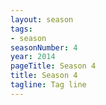```yaml
---
layout: season
tags:
- season
seasonNumber: 4
year: 2014
pageTitle: Season 4
title: Season 4
tagline: Tag line
---
```

<div class="columns">
<div class="column is-half">

</div>
</div>

<!-- <h2>End of the Year Awards Ballots</h2>
<table class="table is-striped">
    <thead>
        <tr>
            <th>Category</th>
            <th>Winner</th>
            <th>Archivist's Choice</th>
        </tr>
    </thead>
    <tbody>
        <tr>
            <th>Episode</th>
            <td>{% episodeLink 124 %}</td>
            <td>{% episodeLink 124 %}</td>
        </tr>
        <tr>
            <th>Episode Title</th>
            <td>N/A</td>
            <td>{% episodeLink 116 %}</td>
        </tr>
        <tr>
            <th>Countdown</th>
            <td>{% episodeLink 170 %}</td>
            <td>{% episodeLink 196 %}</td>
        </tr>
        <tr>
            <th>Movie Review</th>
            <td>{% episodeLink 163 %}</td>
            <td>{% episodeLink 207 %}</td>
        </tr>
        <tr>
            <th>Book Review</th>
            <td>N/A</td>
            <td>{% episodeLink 124 %}</td>
        </tr>
        <tr>
            <th>TV Show Review</th>
            <td>N/A</td>
            <td>{% episodeLink 192 %}</td>
        </tr>
        <tr>
            <th>Time Loop</th>
            <td>{% episodeLink 178 %}</td>
            <td>{% episodeLink 193 %}</td>
        </tr>
        <tr>
            <th>Guest</th>
            <td>Brad Jorde and Eric Klein</td>
            <td>Brad Jorde and Eric Klein</td>
        </tr>
        <tr>
            <th>Funniest Episode or Moment</th>
            <td>{% episodeLink 204 %}</td>
            <td>{% episodeLink 155 %}</td>
        <!--</tr>
        <tr>
            <th>Awkward Moment</th>
            <td><a href="/episodes/0083-batman-live-instant-reaction/">№ 83 Batman Live – Instant Reaction</a></td>
            <td><q class="koby inline">Yay! Carrie Fisher, 60-year-old in a bikini.</q> (<a href="/episodes/0091-calling-all-podcasters-and-other-announcements/">№ 91</a>)</td>
        </tr>--
        <tr>
            <th>Surprising Sci-Fi News</th>
            <td>Ben Affleck is Batman</td>
            <td>WB is developing {% workTitle "Afterlife with Archie" %}, a zombie movie starring the Archie comics characters.</td>
        </tr>
        <tr>
            <th>Exciting Sci-Fi News</th>
            <td>N/A</td>
            <td>Netflix and Marvel are developing a Daredevil TV show</td>
        </tr>
        <tr>
            <th>Disappointing Sci-Fi News</th>
            <td>N/A</td>
            <td>Christopher Eccleston will not appear in the {% workTitle "Doctor Who" %} 50th anniversary episode</td>
        </tr>
        <tr>
            <th>Lack of Follow-Through</th>
            <td>Matt finishing {% workTitle "Flight of the Angels" %}, Alan Moore episode</td>
            <td><!--todo: check season 3 future episodes list--</td>
        </tr>
        <tr>
            <th>Uncovered Topic</th>
            <td>Top 5 Non-Stereotypical Female Sci-Fi Characters</td>
            <td>Video Games</td>
        </tr>
        <tr>
            <th>Video</th>
            <td>{% workTitle "<a href="https://www.youtube.com/watch?v=DfvQCNgPiSY">Dark Knight Returns</a>" %} review</td>
            <td></td>
        </tr>
        <tr>
            <th>Sci-Fi Movie</th>
            <td>{% workTitle "Star Trek Into Darkness" %}</td>
            <td>{% workTitle "Coherence" %}</td>
        </tr>
        <tr>
            <th>Sci-Fi TV Show</th>
            <td>{% workTitle "Doctor Who" %}</td>
            <td>{% workTitle "Breaking Bad" %} (not sci-fi but Matt and Ben allowed the nomination)</td>
        </tr>
        <tr>
            <th>Worst Episode</th>
            <td>N/A</td>
            <td>{% episodeLink 128 %}</td>
        </tr>
        <!-- special for this year --
        <tr>
            <th>Sci-Fi Video Game</th>
            <td>BioShock Infinite, The Last of Us</td>
            <td></td>
        </tr>
        <tr>
            <th>Sci-Fi Book</th>
            <td>{% workTitle "The Ocean at the End of the Lane" %}</td>
            <td>{% workTitle "Unsouled" %}</td>
        </tr>
        <tr>
            <th>Biggest Sci-Fi Disappointment</th>
            <td>{% workTitle "Marvel's Agents of S.H.I.E.L.D." %}</td>
            <td>{% workTitle "The Hobbit: The Desolation of Smaug" %}</td>
        </tr>
        <tr>
            <th>Story Time</th>
            <td>Ben's Disney Trip</td>
            <td>Ben's Disney Trip</td>
        </tr>
    </tbody>
</table>
-->